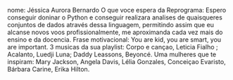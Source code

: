 nome: Jéssica Aurora Bernardo
O que voce espera da Reprograma: Espero conseguir doninar o Python e conseguir realizara analises de quaisqueres conjuntos de dados através dessa linguagem, permitindo assim que eu alcanse novos voos profissionalmente, me aproximanda cada vez mais do ensino e da docencia.
Frase motivacional: You are kid, you are smart, you are important.
3 musicas da sua playlist: Corpo e cançao, Leticia Fialho ; Acalanto, Luedji Luna; Daddy Leassons, Beyoncé.
Uma mulheres que te inspiram: Mary Jackson, Angela Davis, Lélia Gonzales, Conceiçao Evaristo, Bárbara Carine, Erika Hilton. 
